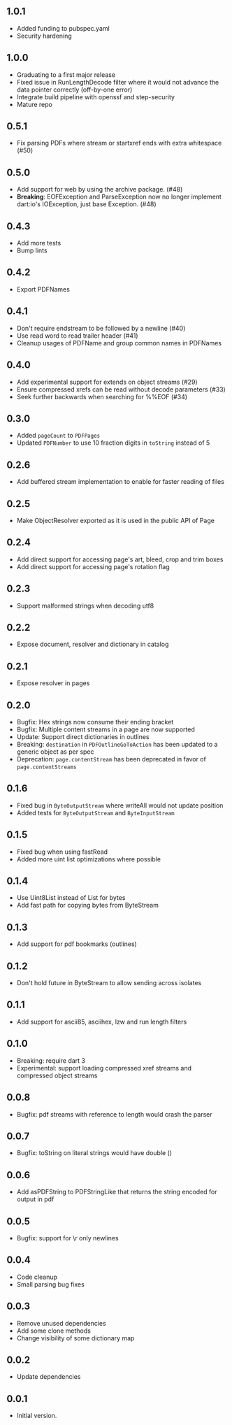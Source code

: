 ## 1.0.1

- Added funding to pubspec.yaml
- Security hardening

## 1.0.0

- Graduating to a first major release
- Fixed issue in RunLengthDecode filter where it would not advance the data pointer correctly (off-by-one error)
- Integrate build pipeline with openssf and step-security
- Mature repo

## 0.5.1

- Fix parsing PDFs where stream or startxref ends with extra whitespace (#50)

## 0.5.0

- Add support for web by using the archive package. (#48)
- **Breaking**: EOFException and ParseException now no longer implement dart:io's IOException, just base Exception. (#48)

## 0.4.3

- Add more tests
- Bump lints

## 0.4.2

- Export PDFNames

## 0.4.1

- Don't require endstream to be followed by a newline (#40)
- Use read word to read trailer header (#41)
- Cleanup usages of PDFName and group common names in PDFNames

## 0.4.0

- Add experimental support for extends on object streams (#29)
- Ensure compressed xrefs can be read without decode parameters (#33)
- Seek further backwards when searching for %%EOF (#34)

## 0.3.0

- Added `pageCount` to `PDFPages`
- Updated `PDFNumber` to use 10 fraction digits in `toString` instead of 5

## 0.2.6

- Add buffered stream implementation to enable for faster reading of files

## 0.2.5

- Make ObjectResolver exported as it is used in the public API of Page

## 0.2.4

- Add direct support for accessing page's art, bleed, crop and trim boxes
- Add direct support for accessing page's rotation flag

## 0.2.3

- Support malformed strings when decoding utf8

## 0.2.2

- Expose document, resolver and dictionary in catalog

## 0.2.1

- Expose resolver in pages

## 0.2.0

- Bugfix: Hex strings now consume their ending bracket
- Bugfix: Multiple content streams in a page are now supported
- Update: Support direct dictionaries in outlines
- Breaking: `destination` in `PDFOutlineGoToAction` has been updated to a generic object as per spec
- Deprecation: `page.contentStream` has been deprecated in favor of `page.contentStreams`

## 0.1.6

- Fixed bug in `ByteOutputStream` where writeAll would not update position
- Added tests for `ByteOutputStream` and `ByteInputStream`

## 0.1.5

- Fixed bug when using fastRead
- Added more uint list optimizations where possible

## 0.1.4

- Use Uint8List instead of List<int> for bytes
- Add fast path for copying bytes from ByteStream

## 0.1.3

- Add support for pdf bookmarks (outlines)

## 0.1.2

- Don't hold future in ByteStream to allow sending across isolates

## 0.1.1

- Add support for ascii85, asciihex, lzw and run length filters

## 0.1.0

- Breaking: require dart 3
- Experimental: support loading compressed xref streams and compressed object streams

## 0.0.8

- Bugfix: pdf streams with reference to length would crash the parser

## 0.0.7

- Bugfix: toString on literal strings would have double ()

## 0.0.6

- Add asPDFString to PDFStringLike that returns the string encoded for output in pdf

## 0.0.5

- Bugfix: support for \r only newlines

## 0.0.4

- Code cleanup
- Small parsing bug fixes

## 0.0.3

- Remove unused dependencies
- Add some clone methods
- Change visibility of some dictionary map

## 0.0.2

- Update dependencies

## 0.0.1

- Initial version.
